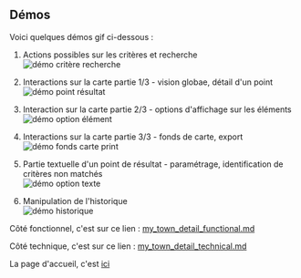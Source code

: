 ## Démos

Voici quelques démos gif ci-dessous :

1. Actions possibles sur les critères et recherche  
    ![démo critère recherche](/demos/01_demo_critere_recherche.gif)
    
2. Interactions sur la carte partie 1/3 - vision globae, détail d'un point  
    ![démo point résultat](/demos/02_demo_globale_point.gif)
    
3. Interaction sur la carte partie 2/3 - options d'affichage sur les éléments  
    ![démo option élément](/demos/03_demo_option_element3.gif)
    
3. Interactions sur la carte partie 3/3 - fonds de carte, export
     ![démo fonds carte print](/demos/04_demo_fonds_carte_print.gif)
     
4. Partie textuelle d'un point de résultat - paramétrage, identification de critères non matchés  
     ![démo option texte](/demos/05_demo_option_texte.gif)
      
5. Manipulation de l'historique  
     ![démo historique](/demos/06_demo_historique.gif)

Côté fonctionnel, c'est sur ce lien : [my_town_detail_functional.md](/my_town_detail_functional.md "détails fonctionnels sur le projet")

Côté technique, c'est sur ce lien : [my_town_detail_technical.md](/my_town_detail_technical.md "détails techniques sur le projet")

La page d'accueil, c'est [ici](https://github.com/nicolas-sarramagna/ou-habiter-cote-atlantique)
